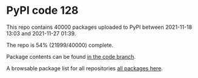 # PyPI code 128

This repo contains 40000 packages uploaded to PyPI between 
2021-11-18 13:03 and 2021-11-27 01:39.

The repo is 54% (21999/40000) complete.

Package contents can be found [in the code branch](https://github.com/pypi-data/pypi-mirror-128/tree/code/packages).

A browsable package list for all repositories [all packages here](https://pypi-data.github.io/website/repositories/pypi-mirror-128).


